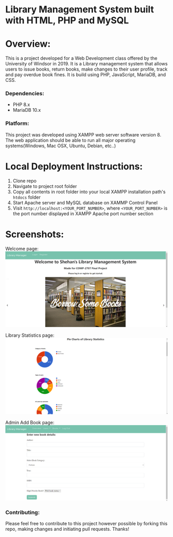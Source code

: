 
# Library Management System built with HTML, PHP and MySQL

# Overview:
This is a project developed for a Web Development class offered by the University of Windsor in 2019. It is a Library management system that allows users to issue books, return books, make changes to their user profile, track and pay overdue book fines. It is build using PHP, JavaScript, MariaDB, and CSS. 

### Dependencies:
* PHP 8.x
* MariaDB 10.x

### Platform:
This project was developed using XAMPP web server software version 8. The web application should be able to run all major operating systems(Windows, Mac OSX, Ubuntu, Debian, etc..) 

# Local Deployment Instructions: 
1. Clone repo
2. Navigate to project root folder  
3. Copy all contents in root folder into your local XAMPP installation path's ```htdocs``` folder 
4. Start Apache server and MySQL database on XAMMP Control Panel  
5. Visit ```http://localhost:<YOUR_PORT_NUMBER>```, where ```<YOUR_PORT_NUMBER>``` is the port number displayed in XAMPP Apache port number section

# Screenshots: 
Welcome page:
![Main page](/images/screenshot_1.png)

Library Statistics page:
![Thread view page](/images/screenshot_2.png)

Admin Add Book page:
![Post view page](/images/screenshot_3.png)

### Contributing:
Please feel free to contribute to this project however possible by forking this repo, making changes and initiating pull requests. Thanks!
